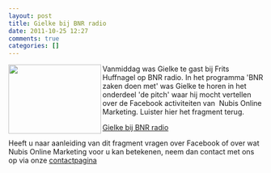 ```yaml
---
layout: post
title: Gielke bij BNR radio
date: 2011-10-25 12:27
comments: true
categories: []
---
```

&#x20;<img align="left" title="BNRmic" src="http://www.oplus.nu/wp-content/uploads/2010/07/BNR.jpg" alt="" width="183" height="137" />Vanmiddag was Gielke te gast bij Frits Huffnagel op BNR radio. In het programma 'BNR zaken doen met' was Gielke te horen in het onderdeel 'de pitch' waar hij mocht vertellen over de Facebook activiteiten van  Nubis Online Marketing. Luister hier het fragment terug.

<a href="http://nubisonline.nl/interview_bnr.mp3" target="_blank">Gielke bij BNR radio</a>

Heeft u naar aanleiding van dit fragment vragen over Facebook of over wat Nubis Online Marketing voor u kan betekenen, neem dan contact met ons op via onze <a href="http://www.nubisonline.nl/contact-pagina/">contactpagina</a>
